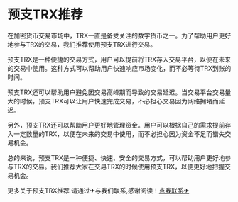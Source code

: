 # 预支TRX推荐

在加密货币交易市场中，TRX一直是备受关注的数字货币之一。为了帮助用户更好地参与TRX的交易，我们推荐使用预支TRX进行交易。

预支TRX是一种便捷的交易方式，用户可以提前将TRX存入交易平台，以便在未来的交易中使用。这种方式可以帮助用户快速响应市场变化，而不必等待TRX到账的时间。

预支TRX还可以帮助用户避免因交易高峰期而导致的交易延迟。当交易平台交易量大的时候，预支TRX可以让用户快速完成交易，不必担心交易因为网络拥堵而延迟。

另外，预支TRX还可以帮助用户更好地管理资金。用户可以根据自己的需求提前存入一定数量的TRX，以便在未来的交易中使用，而不必担心因为资金不足而错失交易机会。

总的来说，预支TRX是一种便捷、快速、安全的交易方式，可以帮助用户更好地参与TRX的交易。我们推荐大家在交易TRX的时候使用预支TRX，以便更好地把握交易机会。

更多关于预支TRX推荐 请通过✈与我们联系,感谢阅读！[点我联系✈](https://data.G208.com)
